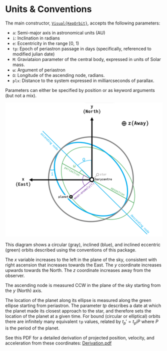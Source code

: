 
# Units & Conventions

The main constructor, [`Visual{KepOrbit}`](@ref), accepts the following parameters:
- `a`: Semi-major axis in astronomical units (AU)
- `i`: Inclination in radians
- `e`: Eccentricity in the range [0, 1)
- `tp`: Epoch of periastron passage in days (specifically, referenced to modified julian date)
- `M`: Graviataion parameter of the central body, expressed in units of Solar mass.
- `ω`: Argument of periastron
- `Ω`: Longitude of the ascending node, radians.
- `plx`: Distance to the system expressed in milliarcseconds of parallax.

Parameters can either be specified by position or as keyword arguments (but not a mix).


![](./assets/orbit-schematic.png)


This diagram shows a circular (gray), inclined (blue), and inclined eccentric (green) orbits described using the conventions of this package.

The $x$ variable increases to the left in the plane of the sky, consistent with right ascension that increases towards the East. The $y$ coordinate increases upwards towards the North. The $z$ coordinate increases away from the observer.

The ascending node is measured CCW in the plane of the sky starting from the $y$ (North) axis.

The location of the planet along its ellipse is measured along the green ellipse starting from periastron.
The parameter $tp$ describes a date at which the planet made its closest approach to the star, and therefore sets the location of the planet at a given time.
For bound (circular or elliptical) orbits there are infinitely many equivalent `tp` values, related by $t_p\prime = t_p i P$ where $P$ is the period of the planet.


See this PDF for a detailed derivation of projected position, velocity, and acceleration from these coordinates: [Derivation.pdf](assets/orbit_coordinate_notes.pdf)
